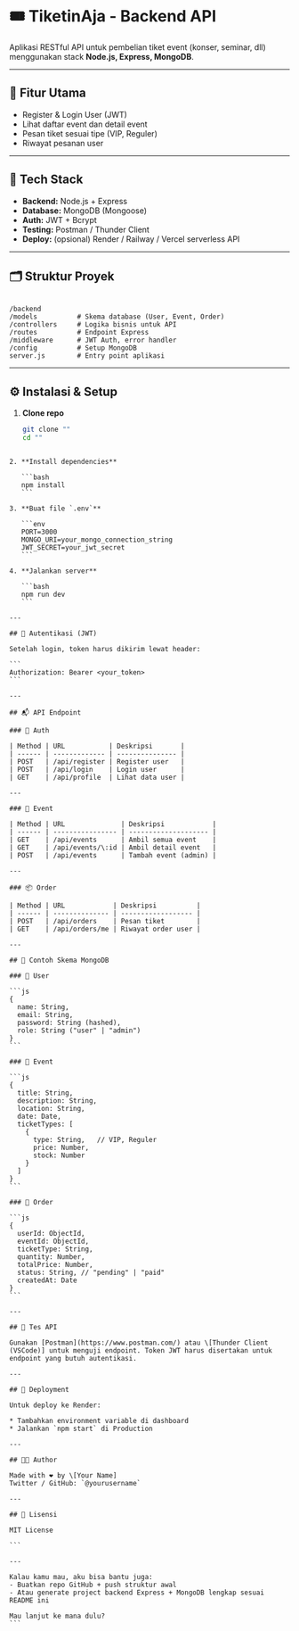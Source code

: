 # 🎟️ TiketinAja - Backend API

Aplikasi RESTful API untuk pembelian tiket event (konser, seminar, dll) menggunakan stack **Node.js, Express, MongoDB**.

---

## 📌 Fitur Utama

- Register & Login User (JWT)
- Lihat daftar event dan detail event
- Pesan tiket sesuai tipe (VIP, Reguler)
- Riwayat pesanan user

---

## 🧰 Tech Stack

- **Backend:** Node.js + Express
- **Database:** MongoDB (Mongoose)
- **Auth:** JWT + Bcrypt
- **Testing:** Postman / Thunder Client
- **Deploy:** (opsional) Render / Railway / Vercel serverless API

---

## 🗂️ Struktur Proyek

```

/backend
/models          # Skema database (User, Event, Order)
/controllers     # Logika bisnis untuk API
/routes          # Endpoint Express
/middleware      # JWT Auth, error handler
/config          # Setup MongoDB
server.js        # Entry point aplikasi

````

---

## ⚙️ Instalasi & Setup

1. **Clone repo**
   ```bash
   git clone ""
   cd ""
````

2. **Install dependencies**

   ```bash
   npm install
   ```

3. **Buat file `.env`**

   ```env
   PORT=3000
   MONGO_URI=your_mongo_connection_string
   JWT_SECRET=your_jwt_secret
   ```

4. **Jalankan server**

   ```bash
   npm run dev
   ```

---

## 🔑 Autentikasi (JWT)

Setelah login, token harus dikirim lewat header:

```
Authorization: Bearer <your_token>
```

---

## 📬 API Endpoint

### 🔐 Auth

| Method | URL           | Deskripsi       |
| ------ | ------------- | --------------- |
| POST   | /api/register | Register user   |
| POST   | /api/login    | Login user      |
| GET    | /api/profile  | Lihat data user |

---

### 🎫 Event

| Method | URL              | Deskripsi            |
| ------ | ---------------- | -------------------- |
| GET    | /api/events      | Ambil semua event    |
| GET    | /api/events/\:id | Ambil detail event   |
| POST   | /api/events      | Tambah event (admin) |

---

### 📦 Order

| Method | URL            | Deskripsi          |
| ------ | -------------- | ------------------ |
| POST   | /api/orders    | Pesan tiket        |
| GET    | /api/orders/me | Riwayat order user |

---

## 📄 Contoh Skema MongoDB

### 🔹 User

```js
{
  name: String,
  email: String,
  password: String (hashed),
  role: String ("user" | "admin")
}
```

### 🔹 Event

```js
{
  title: String,
  description: String,
  location: String,
  date: Date,
  ticketTypes: [
    {
      type: String,   // VIP, Reguler
      price: Number,
      stock: Number
    }
  ]
}
```

### 🔹 Order

```js
{
  userId: ObjectId,
  eventId: ObjectId,
  ticketType: String,
  quantity: Number,
  totalPrice: Number,
  status: String, // "pending" | "paid"
  createdAt: Date
}
```

---

## 🧪 Tes API

Gunakan [Postman](https://www.postman.com/) atau \[Thunder Client (VSCode)] untuk menguji endpoint. Token JWT harus disertakan untuk endpoint yang butuh autentikasi.

---

## 🚀 Deployment

Untuk deploy ke Render:

* Tambahkan environment variable di dashboard
* Jalankan `npm start` di Production

---

## 🧑‍💻 Author

Made with ❤️ by \[Your Name]
Twitter / GitHub: `@yourusername`

---

## 📃 Lisensi

MIT License

```

---

Kalau kamu mau, aku bisa bantu juga:
- Buatkan repo GitHub + push struktur awal
- Atau generate project backend Express + MongoDB lengkap sesuai README ini

Mau lanjut ke mana dulu?
```
